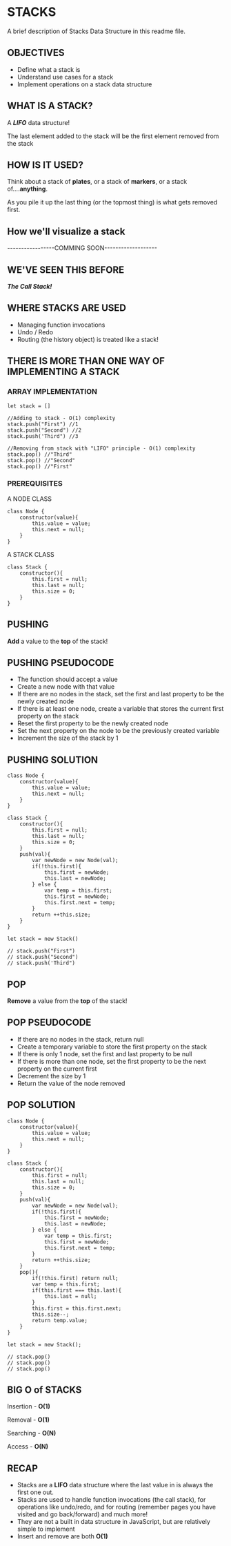 
# STACKS

A brief description of Stacks Data Structure in this readme file.


## OBJECTIVES

- Define what a stack is
- Understand use cases for a stack
- Implement operations on a stack data structure
## WHAT IS A STACK?

A ***LIFO*** data structure!

The last element added to the stack will be the first element removed from the stack
## HOW IS IT USED?

Think about a stack of **plates**, or a stack of **markers**, or a stack of....**anything**.

As you pile it up the last thing (or the topmost thing) is what gets removed first.
## How we'll visualize a stack


-----------------COMMING SOON-------------------
## WE'VE SEEN THIS BEFORE

***The Call Stack!***
## WHERE STACKS ARE USED

- Managing function invocations
- Undo / Redo
- Routing (the history object) is treated like a stack!
## THERE IS MORE THAN ONE WAY OF IMPLEMENTING A STACK

### ARRAY IMPLEMENTATION

```
let stack = []

//Adding to stack - O(1) complexity
stack.push("First") //1
stack.push("Second") //2
stack.push('Third") //3

//Removing from stack with "LIFO" principle - O(1) complexity
stack.pop() //"Third"
stack.pop() //"Second"
stack.pop() //"First"
```

### PREREQUISITES

A NODE CLASS

```
class Node {
    constructor(value){
        this.value = value;
        this.next = null;
    }
}
```
A STACK CLASS
```
class Stack {
    constructor(){
        this.first = null;
        this.last = null;
        this.size = 0;
    }
}
```
## PUSHING

**Add** a value to the **top** of the stack!
## PUSHING PSEUDOCODE

- The function should accept a value
- Create a new node with that value
- If there are no nodes in the stack, set the first and last property to be the newly created node 
- If there is at least one node, create a variable that stores the current first property on the stack
- Reset the first property to be the newly created node
- Set the next property on the node to be the previously created variable
- Increment the size of the stack by 1
## PUSHING SOLUTION

```
class Node {
    constructor(value){
        this.value = value;
        this.next = null;
    }
}

class Stack {
    constructor(){
        this.first = null;
        this.last = null;
        this.size = 0;
    }
    push(val){
        var newNode = new Node(val);
        if(!this.first){
            this.first = newNode;
            this.last = newNode;
        } else {
            var temp = this.first;
            this.first = newNode;
            this.first.next = temp;
        }
        return ++this.size;
    }
}

let stack = new Stack()

// stack.push("First")
// stack.push("Second")
// stack.push('Third")
```
## POP

**Remove** a value from the **top** of the stack!
## POP PSEUDOCODE

- If there are no nodes in the stack, return null
- Create a temporary variable to store the first property on the stack
- If there is only 1 node, set the first and last property to be null
- If there is more than one node, set the first property to be the next property on the current first
- Decrement the size by 1
- Return the value of the node removed
## POP SOLUTION

```
class Node {
    constructor(value){
        this.value = value;
        this.next = null;
    }
}

class Stack {
    constructor(){
        this.first = null;
        this.last = null;
        this.size = 0;
    }
    push(val){
        var newNode = new Node(val);
        if(!this.first){
            this.first = newNode;
            this.last = newNode;
        } else {
            var temp = this.first;
            this.first = newNode;
            this.first.next = temp;
        }
        return ++this.size;
    }
    pop(){
        if(!this.first) return null;
        var temp = this.first;
        if(this.first === this.last){
            this.last = null;
        }
        this.first = this.first.next;
        this.size--;
        return temp.value;
    }
}

let stack = new Stack();

// stack.pop()
// stack.pop() 
// stack.pop()
```
## BIG O of STACKS

Insertion -   **O(1)**

Removal -   **O(1)**

Searching -   **O(N)**

Access -   **O(N)**
## RECAP

- Stacks are a **LIFO** data structure where the last value in is always the first one out.
- Stacks are used to handle function invocations (the call stack), for operations like undo/redo, and for routing (remember pages you have visited and go back/forward) and much more!
- They are not a built in data structure in JavaScript, but are relatively simple to implement
- Insert and remove are both **O(1)**